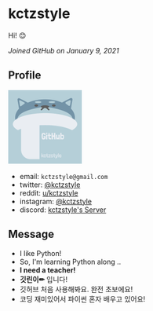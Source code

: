# kctzstyle
Hi! 😊

_Joined GitHub on January 9, 2021_

## Profile
![Avatar](images/Avatar.png)
- email: `kctzstyle@gmail.com`
- twitter: [@kctzstyle](https://twitter.com/kctzstyle)
- reddit: [u/kctzstyle](https://www.reddit.com/user/kctzstyle)
- instagram: [@kctzstyle](https://www.instagram.com/kctzstyle)
- discord: [kctzstyle's Server](https://discord.gg/dfuEKfh9hS)

## Message
- I like Python!
- So, I'm learning Python along ..
- **I need a teacher!**
- **깃린이✏** 입니다!
- 깃허브 처음 사용해봐요. 완전 초보에요!
- 코딩 재미있어서 파이썬 혼자 배우고 있어요!
